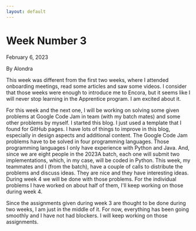 ```yaml
---
layout: default
---
```


###

# Week Number 3

February 6, 2023

By Alondra

This week was different from the first two weeks, where I attended onboarding meetings, read some articles and saw some videos. I consider that those weeks were enough to introduce me to Encora, but it seems like I will never stop learning in the Apprentice program. I am excited about it.

For this week and the next one, I will be working on solving some given problems at Google Code Jam in team (with my batch mates) and some other problems by myself. I started this blog. I just used a template that I found for GitHub pages. I have lots of things to improve in this blog, especially in design aspects and additional content.
The Google Code Jam problems have to be solved in four programming languages. Those programming languages I only have experience with Python and Java. And, since we are eight people in the 2023A batch, each one will submit two implementations, which, in my case, will be coded in Python. This week, my teammates and I (from the batch), have a couple of calls to distribute the problems and discuss ideas. They are nice and they have interesting ideas. During week 4 we will be done with those problems. For the individual problems I have worked on about half of them, I'll keep working on those during week 4.

Since the assignments given during week 3 are thought to be done during two weeks, I am just in the middle of it. For now, everything has been going smoothly and I have not had blockers. I will keep working on those assignments.


###

```
